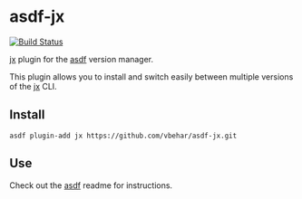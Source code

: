 # asdf-jx

[![Build Status](https://travis-ci.org/vbehar/asdf-jx.svg?branch=master)](https://travis-ci.org/vbehar/asdf-jx)

[jx](https://github.com/jenkins-x/jx) plugin for the [asdf](https://github.com/asdf-vm/asdf) version manager.

This plugin allows you to install and switch easily between multiple versions of the [jx](https://github.com/jenkins-x/jx) CLI.

## Install

```
asdf plugin-add jx https://github.com/vbehar/asdf-jx.git
```

## Use

Check out the [asdf](https://github.com/asdf-vm/asdf) readme for instructions.
